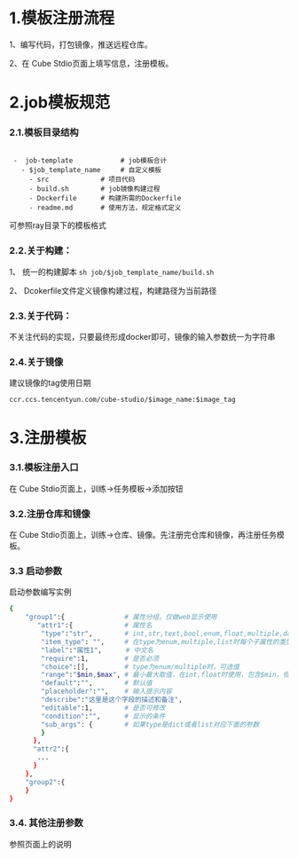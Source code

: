 
# 1.模板注册流程

1、编写代码，打包镜像，推送远程仓库。 

2、在 Cube Stdio页面上填写信息，注册模板。

# 2.job模板规范

### 2.1.模板目录结构
```
  
 -  job-template            # job模板合计
   - $job_template_name     # 自定义模板
     - src             # 项目代码
     - build.sh        # job镜像构建过程
     - Dockerfile      # 构建所需的Dockerfile
     - readme.md       # 使用方法，规定格式定义
```
可参照ray目录下的模板格式

### 2.2.关于构建：

1、 统一的构建脚本 `sh job/$job_template_name/build.sh`

2、 Dcokerfile文件定义镜像构建过程，构建路径为当前路径

### 2.3.关于代码：

不关注代码的实现，只要最终形成docker即可，镜像的输入参数统一为字符串

### 2.4.关于镜像
建议镜像的tag使用日期

`ccr.ccs.tencentyun.com/cube-studio/$image_name:$image_tag`

# 3.注册模板
### 3.1.模板注册入口
在 Cube Stdio页面上，训练->任务模板->添加按钮

### 3.2.注册仓库和镜像
在 Cube Stdio页面上，训练->仓库、镜像。先注册完仓库和镜像，再注册任务模板。

### 3.3 启动参数
启动参数编写实例
```bash
{
    "group1":{               # 属性分组，仅做web显示使用
       "attr1":{             # 属性名
        "type":"str",        # int,str,text,bool,enum,float,multiple,date,datetime,file,dict,list
        "item_type": "",     # 在type为enum,multiple,list时每个子属性的类型
        "label":"属性1",      # 中文名
        "require":1,         # 是否必须
        "choice":[],         # type为enum/multiple时，可选值
        "range":"$min,$max", # 最小最大取值，在int,float时使用，包含$min，但是不包含$max
        "default":"",        # 默认值
        "placeholder":"",    # 输入提示内容
        "describe":"这里是这个字段的描述和备注",
        "editable":1,        # 是否可修改
        "condition":"",      # 显示的条件
        "sub_args": {        # 如果type是dict或者list对应下面的参数
        }
      },
      "attr2":{
       ...
      }
    },
    "group2":{
    }
}
```
### 3.4. 其他注册参数
参照页面上的说明

